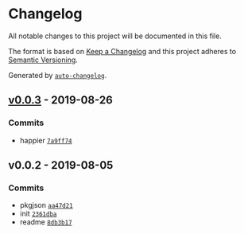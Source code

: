 # Changelog

All notable changes to this project will be documented in this file.

The format is based on [Keep a Changelog](https://keepachangelog.com/en/1.0.0/)
and this project adheres to [Semantic Versioning](https://semver.org/spec/v2.0.0.html).

Generated by [`auto-changelog`](https://github.com/CookPete/auto-changelog).

## [v0.0.3](https://github.com/sw-yx/happier/compare/v0.0.2...v0.0.3) - 2019-08-26

### Commits

- happier [`7a9ff74`](https://github.com/sw-yx/happier/commit/7a9ff74d73bfb0bcdb43d6a46d0b9bb98bb3bf8c)

## v0.0.2 - 2019-08-05

### Commits

- pkgjson [`aa47d21`](https://github.com/sw-yx/happier/commit/aa47d21c35478e867a439a2ece261940f4831dac)
- init [`2361dba`](https://github.com/sw-yx/happier/commit/2361dba019958dd81ab338118b19629bd2698b53)
- readme [`8db3b17`](https://github.com/sw-yx/happier/commit/8db3b170f237addbebeee2cef3c66599764d7388)
